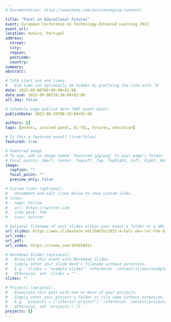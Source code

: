 ```yaml
---
# Documentation: https://wowchemy.com/docs/managing-content/

title: "Panel on Educational Futures"
event: European Conference on Technology-Enhanced Learning 2023
event_url: 
location: Aveiro, Portugal
address:
  street:
  city:
  region:
  postcode:
  country:
summary:  
abstract:

# Talk start and end times.
#   End time can optionally be hidden by prefixing the line with `#`.
date: 2023-09-06T09:00:00+02:00
date_end: 2023-09-06T10:30:00+02:00
all_day: false

# Schedule page publish date (NOT event date).
publishDate: 2023-06-28T00:18:04+02:00

authors: []
tags: [events, invited panel, EC-TEL, futures, education]

# Is this a featured event? (true/false)
featured: true

# Featured image
# To use, add an image named `featured.jpg/png` to your page's folder. 
# Focal points: Smart, Center, TopLeft, Top, TopRight, Left, Right, BottomLeft, Bottom, BottomRight.
image:
  caption: ""
  focal_point: ""
  preview_only: false

# Custom links (optional).
#   Uncomment and edit lines below to show custom links.
# links:
# - name: Follow
#   url: https://twitter.com
#   icon_pack: fab
#   icon: twitter

# Optional filename of your slides within your event's folder or a URL.
url_slides: https://www.slideshare.net/EADTU/2015-m-kalz-who-let-the-drop-out
url_code:
url_pdf:
url_video: https://vimeo.com/295859911

# Markdown Slides (optional).
#   Associate this event with Markdown slides.
#   Simply enter your slide deck's filename without extension.
#   E.g. `slides = "example-slides"` references `content/slides/example-slides.md`.
#   Otherwise, set `slides = ""`.
slides: ""

# Projects (optional).
#   Associate this post with one or more of your projects.
#   Simply enter your project's folder or file name without extension.
#   E.g. `projects = ["internal-project"]` references `content/project/deep-learning/index.md`.
#   Otherwise, set `projects = []`.
projects: []
---
```

